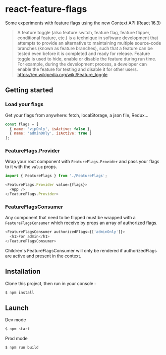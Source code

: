 # react-feature-flags

Some experiments with feature flags using the new Context API (React 16.3)

> A feature toggle (also feature switch, feature flag, feature flipper, conditional feature, etc.) is a technique in software development that attempts to provide an alternative to maintaining multiple source-code branches (known as feature branches), such that a feature can be tested even before it is completed and ready for release. Feature toggle is used to hide, enable or disable the feature during run time. For example, during the development process, a developer can enable the feature for testing and disable it for other users.
https://en.wikipedia.org/wiki/Feature_toggle

## Getting started
### Load your flags
Get your flags from anywhere: fetch, localStorage, a json file, Redux...

```javascript
const flags = [
  { name: 'vipOnly', isActive: false },
  { name: 'adminOnly', isActive: true }
];
```

### FeatureFlags.Provider
Wrap your root component with `FeatureFlags.Provider` and pass your flags to it with the `value` props.

```javascript
import { FeatureFlags } from './FeatureFlags';

<FeatureFlags.Provider value={flags}>
  <App />
</FeatureFlags.Provider>
```

### FeatureFlagsConsumer
Any component that need to be flipped must be wrapped with a `FeatureFlagsConsumer` which receive by props an array of authorized flags.

```javascript
<FeatureFlagsConsumer authorizedFlags={['adminOnly']}>
  <h1>For admin</h1>
</FeatureFlagsConsumer>
```

Children's FeatureFlagsConsumer will only be rendered if authorizedFlags are active and present in the context.

## Installation
Clone this project, then run in your console :
```bash
$ npm install
```

## Launch
Dev mode
```bash
$ npm start
```

Prod mode
```bash
$ npm run build
```
